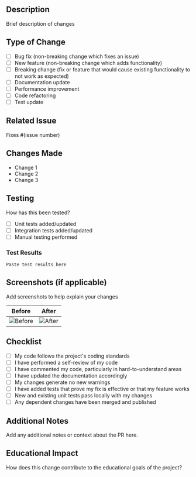 ## Description

Brief description of changes

## Type of Change

- [ ] Bug fix (non-breaking change which fixes an issue)
- [ ] New feature (non-breaking change which adds functionality)
- [ ] Breaking change (fix or feature that would cause existing functionality to not work as expected)
- [ ] Documentation update
- [ ] Performance improvement
- [ ] Code refactoring
- [ ] Test update

## Related Issue

Fixes #(issue number)

## Changes Made

- Change 1
- Change 2
- Change 3

## Testing

How has this been tested?

- [ ] Unit tests added/updated
- [ ] Integration tests added/updated
- [ ] Manual testing performed

### Test Results

```
Paste test results here
```

## Screenshots (if applicable)

Add screenshots to help explain your changes

| Before         | After         |
| -------------- | ------------- |
| ![Before](url) | ![After](url) |

## Checklist

- [ ] My code follows the project's coding standards
- [ ] I have performed a self-review of my code
- [ ] I have commented my code, particularly in hard-to-understand areas
- [ ] I have updated the documentation accordingly
- [ ] My changes generate no new warnings
- [ ] I have added tests that prove my fix is effective or that my feature works
- [ ] New and existing unit tests pass locally with my changes
- [ ] Any dependent changes have been merged and published

## Additional Notes

Add any additional notes or context about the PR here.

## Educational Impact

How does this change contribute to the educational goals of the project?
